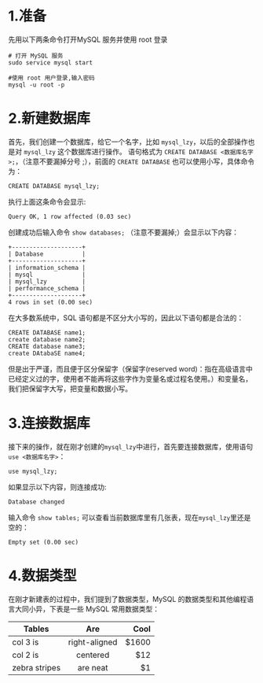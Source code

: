 # 1.准备
先用以下两条命令打开MySQL 服务并使用 root 登录
```
# 打开 MySQL 服务
sudo service mysql start        

#使用 root 用户登录,输入密码
mysql -u root -p
```
# 2.新建数据库

首先，我们创建一个数据库，给它一个名字，比如 `mysql_lzy`，以后的全部操作也是对 `mysql_lzy` 这个数据库进行操作。
语句格式为 `CREATE DATABASE <数据库名字>;`，（注意不要漏掉分号 ;），前面的 `CREATE DATABASE` 也可以使用小写，具体命令为：
```
CREATE DATABASE mysql_lzy;
```
执行上面这条命令会显示:
```
Query OK, 1 row affected (0.03 sec)
```
创建成功后输入命令 `show databases;` （注意不要漏掉;）会显示以下内容：
```
+--------------------+
| Database           |
+--------------------+
| information_schema |
| mysql              |
| mysql_lzy          |
| performance_schema |
+--------------------+
4 rows in set (0.00 sec)
```
在大多数系统中，SQL 语句都是不区分大小写的，因此以下语句都是合法的：
```
CREATE DATABASE name1;
create database name2;
CREATE database name3;
create DAtabaSE name4;
```
但是出于严谨，而且便于区分保留字（保留字(reserved word)：指在高级语言中已经定义过的字，使用者不能再将这些字作为变量名或过程名使用。）和变量名，我们把保留字大写，把变量和数据小写。

# 3.连接数据库

接下来的操作，就在刚才创建的` mysql_lzy `中进行，首先要连接数据库，使用语句 `use <数据库名字>`：
```
use mysql_lzy;
```
如果显示以下内容，则连接成功:
```
Database changed
```
输入命令 `show tables;` 可以查看当前数据库里有几张表，现在`mysql_lzy`里还是空的：
```
Empty set (0.00 sec)
```
# 4.数据类型

在刚才新建表的过程中，我们提到了数据类型，MySQL 的数据类型和其他编程语言大同小异，下表是一些 MySQL 常用数据类型：

 |Tables         | Are           | Cool  |
| ------------- |:-------------:| -----:|
| col 3 is      | right-aligned | $1600 |
| col 2 is      | centered      |   $12 |
| zebra stripes | are neat      |    $1 |




